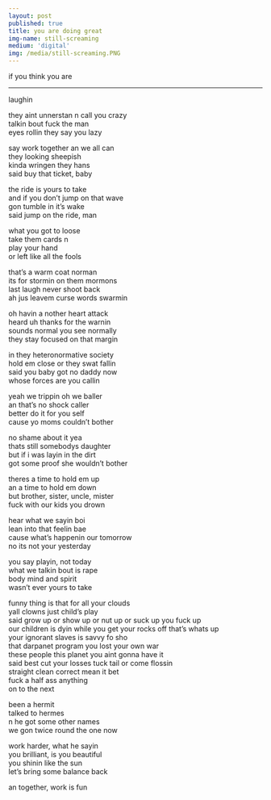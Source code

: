 ```yaml
---
layout: post
published: true
title: you are doing great
img-name: still-screaming
medium: 'digital'
img: /media/still-screaming.PNG
---
```

if you think you are

---

laughin  
  
they aint unnerstan n call you crazy  
talkin bout fuck the man   
eyes rollin they say you lazy  
  
say work together an we all can  
they looking sheepish   
kinda wringen they hans  
said buy that ticket, baby  
  
the ride is yours to take  
and if you don’t jump on that wave  
gon tumble in it’s wake  
said jump on the ride, man  
  
what you got to loose  
take them cards n  
play your hand  
or left like all the fools  
  
that’s a warm coat norman  
its for stormin on them mormons  
last laugh never shoot back  
ah jus leavem curse words swarmin  
  
oh havin a nother heart attack  
heard uh thanks for the warnin  
sounds normal you see normally  
they stay focused on that margin  
  
in they heteronormative society  
hold em close or they swat fallin  
said you baby got no daddy now  
whose forces are you callin  
  
yeah we trippin oh we baller  
an that’s no shock caller  
better do it for you self  
cause yo moms couldn’t bother  
  
no shame about it yea  
thats still somebodys daughter  
but if i was layin in the dirt  
got some proof she wouldn’t bother  
  
theres a time to hold em up  
an a time to hold em down  
but brother, sister, uncle, mister  
fuck with our kids you drown  
  
hear what we sayin boi  
lean into that feelin bae  
cause what’s happenin our tomorrow  
no its not your yesterday  
  
you say playin, not today  
what we talkin bout is rape  
body mind and spirit  
wasn’t ever yours to take  
  
funny thing is that for all your clouds  
yall clowns just child’s play  
said grow up or show up or nut up or suck up you fuck up  
our children is dyin while you get your rocks off that’s whats up  
your ignorant slaves is savvy fo sho  
that darpanet program you lost your own war  
these people this planet you aint gonna have it  
said best cut your losses tuck tail or come flossin  
straight clean correct mean it bet   
fuck a half ass anything  
on to the next  
  
been a hermit  
talked to hermes  
n he got some other names  
we gon twice round the one now  
  
work harder, what he sayin  
you brilliant, is you beautiful  
you shinin like the sun  
let’s bring some balance back  
  
an together, work is fun  